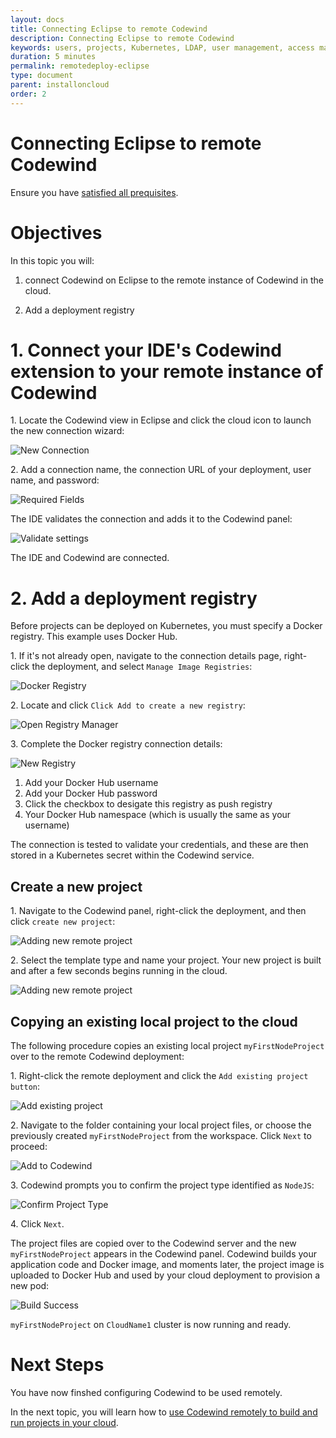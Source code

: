 ```yaml
---
layout: docs
title: Connecting Eclipse to remote Codewind
description: Connecting Eclipse to remote Codewind
keywords: users, projects, Kubernetes, LDAP, user management, access management, login, deployment, pod, security, securing cloud connection, remote deployment of Codewind
duration: 5 minutes
permalink: remotedeploy-eclipse
type: document
parent: installoncloud
order: 2
---
```


# Connecting Eclipse to remote Codewind

Ensure you have [satisfied all prequisites](./remote-codewind-overview.html). 

# Objectives

In this topic you will:

1. connect Codewind on Eclipse to the remote instance of Codewind in the cloud. 

2. Add a deployment registry

# 1. Connect your IDE's Codewind extension to your remote instance of Codewind


1\. Locate the Codewind view in Eclipse and click the cloud icon to launch the new connection wizard:

![New Connection](./images/remoteeclipse/newConnection.png)

2\. Add a connection name, the connection URL of your deployment, user name, and password:

![Required Fields](./images/remoteeclipse/connectionCreds.png)

The IDE validates the connection and adds it to the Codewind panel:

![Validate settings](./images/remoteeclipse/connectionAdded.png)

The IDE and Codewind are connected.

# 2. Add a deployment registry

Before projects can be deployed on Kubernetes, you must specify a Docker registry. This example uses Docker Hub. 

1\. If it's not already open, navigate to the connection details page, right-click the deployment, and select `Manage Image Registries`:

![Docker Registry](./images/remoteeclipse/connectionSettings.png)

2\. Locate and click `Click Add to create a new registry`:

![Open Registry Manager](./images/remoteeclipse/registryManager.png)

3\. Complete the Docker registry connection details:

![New Registry](./images/remoteeclipse/newReg1.png)

1. Add your Docker Hub username
2. Add your Docker Hub password
3. Click the checkbox to desigate this registry as push registry
4. Your Docker Hub namespace (which is usually the same as your username)

The connection is tested to validate your credentials, and these are then stored in a Kubernetes secret within the Codewind service.

## Create a new project

1\. Navigate to the Codewind panel, right-click the deployment, and then click `create new project`:

![Adding new remote project](./images/remoteeclipse/newProject.png)

2\. Select the template type and name your project. Your new project is built and after a few seconds begins running in the cloud.

![Adding new remote project](./images/remoteeclipse/runningProject.png)

## Copying an existing local project to the cloud

The following procedure copies an existing local project `myFirstNodeProject` over to the remote Codewind deployment:

1\. Right-click the remote deployment and click the `Add existing project button`:

![Add existing project](./images/remoteeclipse/addExistingProject.png)

2\. Navigate to the folder containing your local project files, or choose the previously created `myFirstNodeProject` from the workspace. Click `Next` to proceed:

![Add to Codewind](./images/remoteeclipse/existingProject.png)

3\. Codewind prompts you to confirm the project type identified as `NodeJS`:

![Confirm Project Type](./images/remoteeclipse/confirmProjectType.png)

4\. Click `Next`.

The project files are copied over to the Codewind server and the new `myFirstNodeProject` appears in the Codewind panel. Codewind builds your application code and Docker image, and moments later, the project image is uploaded to Docker Hub and used by your cloud deployment to provision a new pod:

![Build Success](./images/remoteeclipse/buildSuccess.png)

`myFirstNodeProject` on `CloudName1` cluster is now running and ready.

# Next Steps

You have now finshed configuring Codewind to be used remotely. 

In the next topic, you will learn how to [use Codewind remotely to build and run projects in your cloud](./remotedeploy-projects.html).
